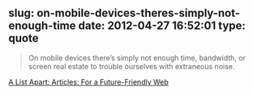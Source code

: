 slug: on-mobile-devices-theres-simply-not-enough-time
date: 2012-04-27 16:52:01
type: quote
---

> On mobile devices there’s simply not enough time, bandwidth, or screen real estate to trouble ourselves with extraneous noise.

[A List Apart: Articles: For a Future-Friendly Web](http://www.alistapart.com/articles/for-a-future-friendly-web/)
